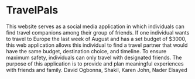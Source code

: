 # TravelPals
This website serves as a social media application in which individuals can find travel companions among their group of friends. If one individual wants to travel to Europe the last week of August and has a set budget of $3000, this web application allows this individual to find a travel partner that would have the same budget, destination choice, and timeline. To ensure maximum safety, individuals can only travel with designated friends. The purpose of this application is to provide and plan meaningful experiences with friends and family.
David Ogbonna, Shakil, Karen John, Nader Elsayed 